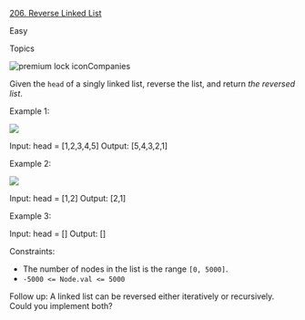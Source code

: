 [206\. Reverse Linked List](https://leetcode.com/problems/reverse-linked-list/)

Easy

Topics

![premium lock icon](https://leetcode.com/_next/static/images/lock-a6627e2c7fa0ce8bc117c109fb4e567d.svg)Companies

Given the `head` of a singly linked list, reverse the list, and return *the reversed list*.

Example 1:

![](https://assets.leetcode.com/uploads/2021/02/19/rev1ex1.jpg)

Input: head = [1,2,3,4,5]
Output: [5,4,3,2,1]

Example 2:

![](https://assets.leetcode.com/uploads/2021/02/19/rev1ex2.jpg)

Input: head = [1,2]
Output: [2,1]

Example 3:

Input: head = []
Output: []

Constraints:

- The number of nodes in the list is the range `[0, 5000]`.
- `-5000 <= Node.val <= 5000`

Follow up: A linked list can be reversed either iteratively or recursively. Could you implement both?
